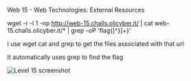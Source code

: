 Web 15 - Web Technologies: External Resources

wget -r -l 1 -np http://web-15.challs.olicyber.it/ | cat web-15.challs.olicyber.it/* | grep -oP 'flag\{[^}]+\}'

I use wget cat and grep to get the files associated with that url 

It automatically uses grep to find the flag 

![Level 15 screenshot](screenshots/Level15ScreenShot.png)


